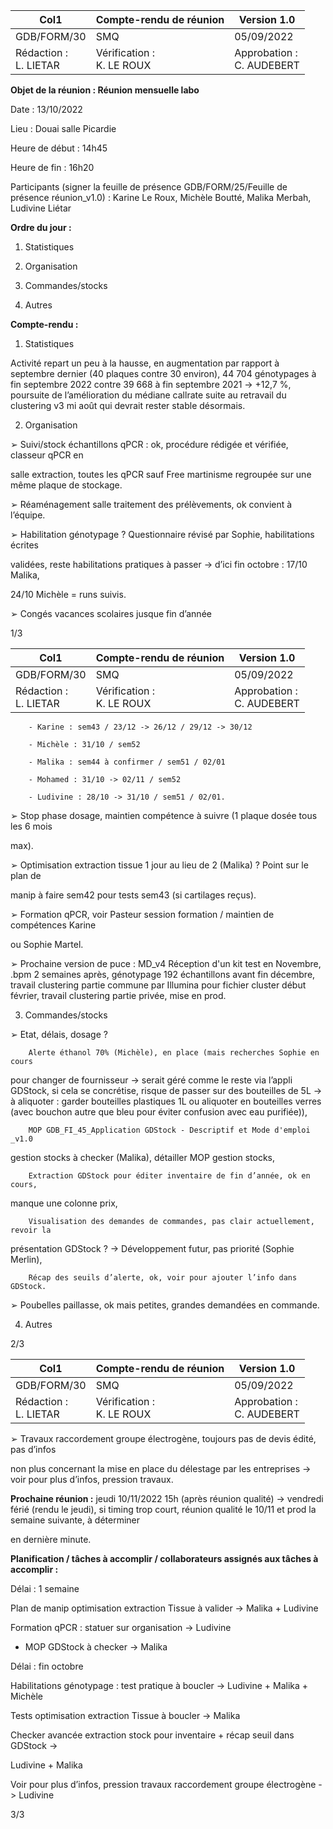 |Col1|Compte-rendu de réunion|Version 1.0|
|---|---|---|
|GDB/FORM/30|SMQ|05/09/2022|
|Rédaction :<br>L. LIETAR|Vérification :<br>K. LE ROUX|Approbation :<br>C. AUDEBERT|


**Objet de la réunion : Réunion mensuelle labo**

Date : 13/10/2022

Lieu : Douai salle Picardie

Heure de début : 14h45

Heure de fin : 16h20

Participants (signer la feuille de présence GDB/FORM/25/Feuille de présence réunion_v1.0) :
Karine Le Roux, Michèle Boutté, Malika Merbah, Ludivine Liétar

**Ordre du jour :**

1. Statistiques
2. Organisation

3. Commandes/stocks

4. Autres

**Compte-rendu :**

1. Statistiques

Activité repart un peu à la hausse, en augmentation par rapport à septembre dernier (40
plaques contre 30 environ), 44 704 génotypages à fin septembre 2022 contre 39 668 à fin
septembre 2021 -> +12,7 %, poursuite de l’amélioration du médiane callrate suite au
retravail du clustering v3 mi août qui devrait rester stable désormais.

2. Organisation

➢ Suivi/stock échantillons qPCR : ok, procédure rédigée et vérifiée, classeur qPCR en

salle extraction, toutes les qPCR sauf Free martinisme regroupée sur une même
plaque de stockage.

➢ Réaménagement salle traitement des prélèvements, ok convient à l’équipe.

➢ Habilitation génotypage ? Questionnaire révisé par Sophie, habilitations écrites

validées, reste habilitations pratiques à passer -> d’ici fin octobre : 17/10 Malika,

24/10 Michèle = runs suivis.

➢ Congés vacances scolaires jusque fin d’année

1/3

|Col1|Compte-rendu de réunion|Version 1.0|
|---|---|---|
|GDB/FORM/30|SMQ|05/09/2022|
|Rédaction :<br>L. LIETAR|Vérification :<br>K. LE ROUX|Approbation :<br>C. AUDEBERT|


        - Karine : sem43 / 23/12 -> 26/12 / 29/12 -> 30/12

        - Michèle : 31/10 / sem52

        - Malika : sem44 à confirmer / sem51 / 02/01

        - Mohamed : 31/10 -> 02/11 / sem52

        - Ludivine : 28/10 -> 31/10 / sem51 / 02/01.

➢ Stop phase dosage, maintien compétence à suivre (1 plaque dosée tous les 6 mois

max).

➢ Optimisation extraction tissue 1 jour au lieu de 2 (Malika) ? Point sur le plan de

manip à faire sem42 pour tests sem43 (si cartilages reçus).

➢ Formation qPCR, voir Pasteur session formation / maintien de compétences Karine

ou Sophie Martel.

➢ Prochaine version de puce : MD_v4
Réception d'un kit test en Novembre, .bpm 2 semaines après, génotypage 192 échantillons
avant fin décembre, travail clustering partie commune par Illumina pour fichier cluster début
février, travail clustering partie privée, mise en prod.

3. Commandes/stocks

➢ Etat, délais, dosage ?

        Alerte éthanol 70% (Michèle), en place (mais recherches Sophie en cours
pour changer de fournisseur -> serait géré comme le reste via l’appli
GDStock, si cela se concrétise, risque de passer sur des bouteilles de 5L -> à
aliquoter : garder bouteilles plastiques 1L ou aliquoter en bouteilles verres
(avec bouchon autre que bleu pour éviter confusion avec eau purifiée)),

        MOP GDB_FI_45_Application GDStock - Descriptif et Mode d'emploi _v1.0
gestion stocks à checker (Malika), détailler MOP gestion stocks,

        Extraction GDStock pour éditer inventaire de fin d’année, ok en cours,
manque une colonne prix,

        Visualisation des demandes de commandes, pas clair actuellement, revoir la
présentation GDStock ? -> Développement futur, pas priorité (Sophie Merlin),

        Récap des seuils d’alerte, ok, voir pour ajouter l’info dans GDStock.

➢ Poubelles paillasse, ok mais petites, grandes demandées en commande.

4. Autres

2/3

|Col1|Compte-rendu de réunion|Version 1.0|
|---|---|---|
|GDB/FORM/30|SMQ|05/09/2022|
|Rédaction :<br>L. LIETAR|Vérification :<br>K. LE ROUX|Approbation :<br>C. AUDEBERT|


➢ Travaux raccordement groupe électrogène, toujours pas de devis édité, pas d’infos

non plus concernant la mise en place du délestage par les entreprises -> voir pour
plus d’infos, pression travaux.

**Prochaine réunion :** jeudi 10/11/2022 15h (après réunion qualité) -> vendredi férié (rendu le
jeudi), si timing trop court, réunion qualité le 10/11 et prod la semaine suivante, à déterminer

en dernière minute.

**Planification / tâches à accomplir / collaborateurs assignés aux tâches à accomplir :**

Délai : 1 semaine

   Plan de manip optimisation extraction Tissue à valider -> Malika + Ludivine

   Formation qPCR : statuer sur organisation -> Ludivine

   - MOP GDStock à checker -> Malika

Délai : fin octobre

   Habilitations génotypage : test pratique à boucler -> Ludivine + Malika + Michèle

   Tests optimisation extraction Tissue à boucler -> Malika

   Checker avancée extraction stock pour inventaire + récap seuil dans GDStock ->

Ludivine + Malika

   Voir pour plus d’infos, pression travaux raccordement groupe électrogène -> Ludivine

3/3

